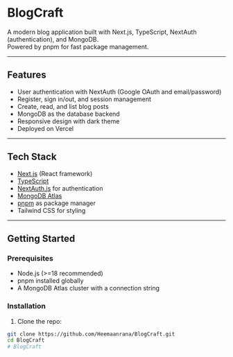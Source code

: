 # BlogCraft

A modern blog application built with Next.js, TypeScript, NextAuth (authentication), and MongoDB.  
Powered by pnpm for fast package management.

---

## Features

- User authentication with NextAuth (Google OAuth and email/password)
- Register, sign in/out, and session management
- Create, read, and list blog posts
- MongoDB as the database backend
- Responsive design with dark theme
- Deployed on Vercel

---

## Tech Stack

- [Next.js](https://nextjs.org/) (React framework)
- [TypeScript](https://www.typescriptlang.org/)
- [NextAuth.js](https://next-auth.js.org/) for authentication
- [MongoDB Atlas](https://www.mongodb.com/cloud/atlas)
- [pnpm](https://pnpm.io/) as package manager
- Tailwind CSS for styling

---

## Getting Started

### Prerequisites

- Node.js (>=18 recommended)
- pnpm installed globally
- A MongoDB Atlas cluster with a connection string

### Installation

1. Clone the repo:

```bash
git clone https://github.com/Heemaanrana/BlogCraft.git
cd BlogCraft
#   B l o g C r a f t  
 